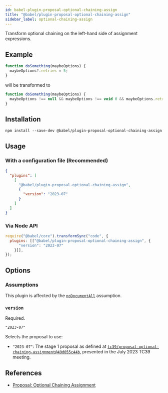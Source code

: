 ```yaml
---
id: babel-plugin-proposal-optional-chaining-assign
title: "@babel/plugin-proposal-optional-chaining-assign"
sidebar_label: optional-chaining-assign
---
```


Transform optional chaining on the left-hand side of assignment expressions.

## Example
```js title="input.js"
function doSomething(maybeOptions) {
  maybeOptions?.retries = 5;
}
```

will be transformed to

```js title="output.js"
function doSomething(maybeOptions) {
  maybeOptions !== null && maybeOptions !== void 0 && maybeOptions.retries = 5;
}
```

## Installation

```shell npm2yarn
npm install --save-dev @babel/plugin-proposal-optional-chaining-assign
```

## Usage

### With a configuration file (Recommended)

```json title="babel.config.json"
{
  "plugins": [
    [
      "@babel/plugin-proposal-optional-chaining-assign",
      {
        "version": "2023-07"
      }
    ]
  ]
}
```

### Via Node API

```js title="JavaScript"
require("@babel/core").transformSync("code", {
  plugins: [["@babel/plugin-proposal-optional-chaining-assign", {
      "version": "2023-07"
    }]],
});
```

## Options

### Assumptions

This plugin is affected by the [`noDocumentAll`](https://babeljs.io/docs/assumptions#nodocumentall) assumption.

### `version`

Required.

`"2023-07"`

Selects the proposal to use:

- `"2023-07"`: The stage 1 proposal as defined at [`tc39/proposal-optional-chaining-assignment@49d055c44b`](https://github.com/tc39/proposal-optional-chaining-assignment/commit/e7b48795b66a8196b1abcab2e52e2049d055c44b), presented in the July 2023 TC39 meeting.

## References

- [Proposal: Optional Chaining Assignment](https://github.com/tc39/proposal-optional-chaining-assignment)
